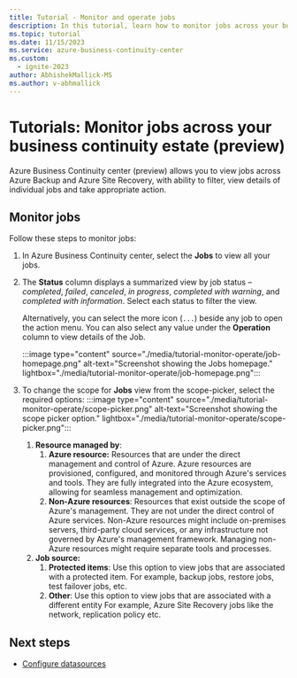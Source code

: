 ```yaml
---
title: Tutorial - Monitor and operate jobs
description: In this tutorial, learn how to monitor jobs across your business continuity estate using Azure Business Continuity center.
ms.topic: tutorial
ms.date: 11/15/2023
ms.service: azure-business-continuity-center
ms.custom:
  - ignite-2023
author: AbhishekMallick-MS
ms.author: v-abhmallick
---
```


# Tutorials: Monitor jobs across your business continuity estate (preview)


Azure Business Continuity center (preview) allows you to view jobs across Azure Backup and Azure Site Recovery, with ability to filter, view details of individual jobs and take appropriate action. 

## Monitor jobs

Follow these steps to monitor jobs:

1. In Azure Business Continuity center, select the **Jobs** to view all your jobs. 
1. The **Status** column displays a summarized view by job status – *completed*, *failed*, *canceled*, *in progress*, *completed with warning*, and *completed with information*. Select each status to filter the view. 

    Alternatively, you can select the more icon (`...`) beside any job to open the action menu. You can also select any value under the **Operation** column to view details of the Job.  
   
    :::image type="content" source="./media/tutorial-monitor-operate/job-homepage.png" alt-text="Screenshot showing the Jobs homepage." lightbox="./media/tutorial-monitor-operate/job-homepage.png":::

1. To change the scope for **Jobs** view from the scope-picker, select the required options: 
       :::image type="content" source="./media/tutorial-monitor-operate/scope-picker.png" alt-text="Screenshot showing the scope picker option." lightbox="./media/tutorial-monitor-operate/scope-picker.png":::
    1. **Resource managed by**:
        1. **Azure resource:** Resources that are under the direct management and control of Azure. Azure resources are provisioned, configured, and monitored through Azure's services and tools. They are fully integrated into the Azure ecosystem, allowing for seamless management and optimization. 
        1. **Non-Azure resources**: Resources that exist outside the scope of Azure's management. They are not under the direct control of Azure services. Non-Azure resources might include on-premises servers, third-party cloud services, or any infrastructure not governed by Azure's management framework. Managing non-Azure resources might require separate tools and processes. 
    1. **Job source:**
        1. **Protected items**: Use this option to view jobs that are associated with a protected item. For example, backup jobs, restore jobs, test failover jobs, etc. 
        1. **Other**: Use this option to view jobs that are associated with a different entity For example, Azure Site Recovery jobs like the network, replication policy etc. 
        
## Next steps

- [Configure datasources](./tutorial-configure-protection-datasource.md)

 

